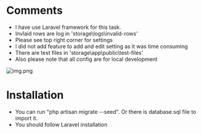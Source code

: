 # Comments
- I have use Laravel framework for this task.
- Invlaid rows are log in 'storage\logs\invalid-rows'
- Please see top right corner for settings
- I did not add feature to add and edit setting as it was time consuming
- There are test files in 'storage\app\public\test-files' 
- Also please note that all config are for local development

![img.png](.\storage\app\publuc\docs\img.png)

# Installation
- You can run "php artisan migrate --seed". Or there is database.sql file to import it. 
- You should follow Laravel installation
